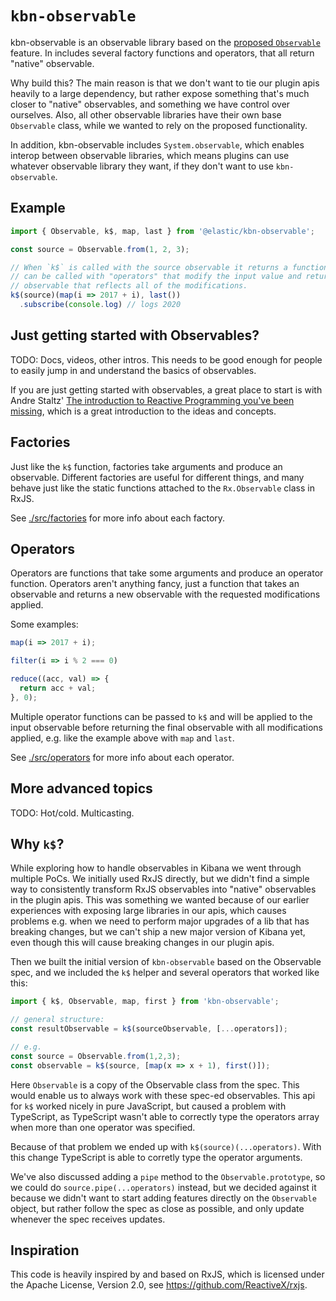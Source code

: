 # `kbn-observable`

kbn-observable is an observable library based on the [proposed `Observable`][proposal]
feature. In includes several factory functions and operators, that all return
"native" observable.

Why build this? The main reason is that we don't want to tie our plugin apis
heavily to a large dependency, but rather expose something that's much closer
to "native" observables, and something we have control over ourselves. Also, all
other observable libraries have their own base `Observable` class, while we
wanted to rely on the proposed functionality.

In addition, kbn-observable includes `System.observable`, which enables interop
between observable libraries, which means plugins can use whatever observable
library they want, if they don't want to use `kbn-observable`.

## Example

```js
import { Observable, k$, map, last } from '@elastic/kbn-observable';

const source = Observable.from(1, 2, 3);

// When `k$` is called with the source observable it returns a function that
// can be called with "operators" that modify the input value and return an
// observable that reflects all of the modifications.
k$(source)(map(i => 2017 + i), last())
  .subscribe(console.log) // logs 2020
```

## Just getting started with Observables?

TODO: Docs, videos, other intros. This needs to be good enough for people to
easily jump in and understand the basics of observables.

If you are just getting started with observables, a great place to start is with
Andre Staltz' [The introduction to Reactive Programming you've been missing][staltz-intro],
which is a great introduction to the ideas and concepts.

## Factories

Just like the `k$` function, factories take arguments and produce an observable.
Different factories are useful for different things, and many behave just like
the static functions attached to the `Rx.Observable` class in RxJS.

See [./src/factories](./src/factories) for more info about each factory.

## Operators

Operators are functions that take some arguments and produce an operator
function. Operators aren't anything fancy, just a function that takes an
observable and returns a new observable with the requested modifications
applied.

Some examples:

```js
map(i => 2017 + i);

filter(i => i % 2 === 0)

reduce((acc, val) => {
  return acc + val;
}, 0);
```

Multiple operator functions can be passed to `k$` and will be applied to the
input observable before returning the final observable with all modifications
applied, e.g. like the example above with `map` and `last`.

See [./src/operators](./src/operators) for more info about each operator.

## More advanced topics

TODO: Hot/cold. Multicasting.

## Why `k$`?

While exploring how to handle observables in Kibana we went through multiple
PoCs. We initially used RxJS directly, but we didn't find a simple way to
consistently transform RxJS observables into "native" observables in the plugin
apis. This was something we wanted because of our earlier experiences with
exposing large libraries in our apis, which causes problems e.g. when we need to
perform major upgrades of a lib that has breaking changes, but we can't ship a
new major version of Kibana yet, even though this will cause breaking changes
in our plugin apis.

Then we built the initial version of `kbn-observable` based on the Observable
spec, and we included the `k$` helper and several operators that worked like
this:

```js
import { k$, Observable, map, first } from 'kbn-observable';

// general structure:
const resultObservable = k$(sourceObservable, [...operators]);

// e.g.
const source = Observable.from(1,2,3);
const observable = k$(source, [map(x => x + 1), first()]);
```

Here `Observable` is a copy of the Observable class from the spec. This
would enable us to always work with these spec-ed observables. This api for `k$`
worked nicely in pure JavaScript, but caused a problem with TypeScript, as
TypeScript wasn't able to correctly type the operators array when more than one
operator was specified.

Because of that problem we ended up with `k$(source)(...operators)`. With this
change TypeScript is able to corretly type the operator arguments.

We've also discussed adding a `pipe` method to the `Observable.prototype`, so we
could do `source.pipe(...operators)` instead, but we decided against it because
we didn't want to start adding features directly on the `Observable` object, but
rather follow the spec as close as possible, and only update whenever the spec
receives updates.

## Inspiration

This code is heavily inspired by and based on RxJS, which is licensed under the
Apache License, Version 2.0, see https://github.com/ReactiveX/rxjs.

[proposal]: https://github.com/tc39/proposal-observable
[rxjs]: http://reactivex.io/rxjs/
[staltz-intro]: https://gist.github.com/staltz/868e7e9bc2a7b8c1f754
